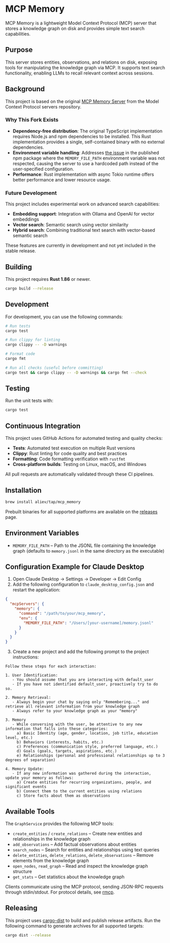 # MCP Memory

MCP Memory is a lightweight Model Context Protocol (MCP) server that stores a knowledge graph on disk and provides simple text search capabilities.

## Purpose

This server stores entities, observations, and relations on disk, exposing tools for manipulating the knowledge graph via MCP. It supports text search functionality, enabling LLMs to recall relevant context across sessions.

## Background

This project is based on the original [MCP Memory Server](https://github.com/modelcontextprotocol/servers/tree/main/src/memory) from the Model Context Protocol servers repository.

### Why This Fork Exists

- **Dependency-free distribution**: The original TypeScript implementation requires Node.js and npm dependencies to be installed. This Rust implementation provides a single, self-contained binary with no external dependencies.
- **Environment variable handling**: Addresses [the issue](https://github.com/modelcontextprotocol/servers/issues/1018) in the published npm package where the `MEMORY_FILE_PATH` environment variable was not respected, causing the server to use a hardcoded path instead of the user-specified configuration.
- **Performance**: Rust implementation with async Tokio runtime offers better performance and lower resource usage.

### Future Development

This project includes experimental work on advanced search capabilities:
- **Embedding support**: Integration with Ollama and OpenAI for vector embeddings
- **Vector search**: Semantic search using vector similarity
- **Hybrid search**: Combining traditional text search with vector-based semantic search

These features are currently in development and not yet included in the stable release.

## Building

This project requires **Rust 1.86** or newer.

```bash
cargo build --release
```

## Development

For development, you can use the following commands:

```bash
# Run tests
cargo test

# Run clippy for linting
cargo clippy -- -D warnings

# Format code
cargo fmt

# Run all checks (useful before committing)
cargo test && cargo clippy -- -D warnings && cargo fmt --check
```

## Testing

Run the unit tests with:

```bash
cargo test
```

## Continuous Integration

This project uses GitHub Actions for automated testing and quality checks:

- **Tests**: Automated test execution on multiple Rust versions
- **Clippy**: Rust linting for code quality and best practices
- **Formatting**: Code formatting verification with `rustfmt`
- **Cross-platform builds**: Testing on Linux, macOS, and Windows

All pull requests are automatically validated through these CI pipelines.

## Installation

```bash
brew install aliev/tap/mcp_memory
```

Prebuilt binaries for all supported platforms are available on the [releases](https://github.com/aliev/mcp_memory/releases) page.

## Environment Variables

- `MEMORY_FILE_PATH` – Path to the JSONL file containing the knowledge graph (defaults to `memory.jsonl` in the same directory as the executable)

## Configuration Example for Claude Desktop

1. Open Claude Desktop → Settings → Developer → Edit Config
2. Add the following configuration to `claude_desktop_config.json` and restart the application:

```json
{
  "mcpServers": {
    "memory": {
      "command": "/path/to/your/mcp_memory",
      "env": {
        "MEMORY_FILE_PATH": "/Users/[your-username]/memory.jsonl"
      }
    }
  }
}
```

3. Create a new project and add the following prompt to the project instructions:

```
Follow these steps for each interaction:

1. User Identification:
   - You should assume that you are interacting with default_user
   - If you have not identified default_user, proactively try to do so.

2. Memory Retrieval:
   - Always begin your chat by saying only "Remembering..." and retrieve all relevant information from your knowledge graph
   - Always refer to your knowledge graph as your "memory"

3. Memory
   - While conversing with the user, be attentive to any new information that falls into these categories:
     a) Basic Identity (age, gender, location, job title, education level, etc.)
     b) Behaviors (interests, habits, etc.)
     c) Preferences (communication style, preferred language, etc.)
     d) Goals (goals, targets, aspirations, etc.)
     e) Relationships (personal and professional relationships up to 3 degrees of separation)

4. Memory Update:
   - If any new information was gathered during the interaction, update your memory as follows:
     a) Create entities for recurring organizations, people, and significant events
     b) Connect them to the current entities using relations
     c) Store facts about them as observations
```

## Available Tools

The `GraphService` provides the following MCP tools:

- `create_entities` / `create_relations` – Create new entities and relationships in the knowledge graph
- `add_observations` – Add factual observations about entities
- `search_nodes` – Search for entities and relationships using text queries
- `delete_entities`, `delete_relations`, `delete_observations` – Remove elements from the knowledge graph
- `open_nodes`, `read_graph` – Read and inspect the knowledge graph structure
- `get_stats` – Get statistics about the knowledge graph

Clients communicate using the MCP protocol, sending JSON-RPC requests through stdin/stdout. For protocol details, see [rmcp](https://crates.io/crates/rmcp).

## Releasing

This project uses [cargo-dist](https://github.com/axodotdev/cargo-dist) to build and publish release artifacts. Run the following command to generate archives for all supported targets:

```bash
cargo dist --release
```
